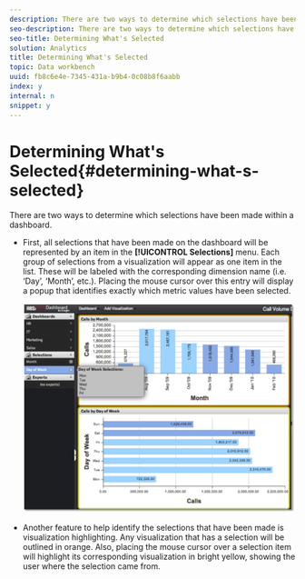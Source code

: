 ```yaml
---
description: There are two ways to determine which selections have been made within a dashboard.
seo-description: There are two ways to determine which selections have been made within a dashboard.
seo-title: Determining What's Selected
solution: Analytics
title: Determining What's Selected
topic: Data workbench
uuid: fb8c6e4e-7345-431a-b9b4-0c08b8f6aabb
index: y
internal: n
snippet: y
---
```


# Determining What's Selected{#determining-what-s-selected}

There are two ways to determine which selections have been made within a dashboard.

* First, all selections that have been made on the dashboard will be represented by an item in the **[!UICONTROL Selections]** menu. Each group of selections from a visualization will appear as one item in the list. These will be labeled with the corresponding dimension name (i.e. ‘Day’, ‘Month’, etc.). Placing the mouse cursor over this entry will display a popup that identifies exactly which metric values have been selected.

  ![](assets/selection_identify.png)

* Another feature to help identify the selections that have been made is visualization highlighting. Any visualization that has a selection will be outlined in orange. Also, placing the mouse cursor over a selection item will highlight its corresponding visualization in bright yellow, showing the user where the selection came from.

